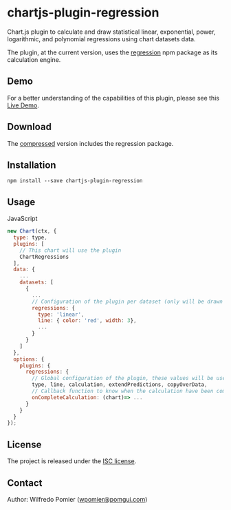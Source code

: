 # chartjs-plugin-regression
Chart.js plugin to calculate and draw statistical linear, exponential, power, 
logarithmic, and polynomial regressions using chart datasets data.

The plugin, at the current version, uses the [regression](https://www.npmjs.com/package/regression)
npm package as its calculation engine.

## Demo
For a better understanding of the capabilities of this plugin, please see this 
[Live Demo](https://pomgui.github.io/chartjs-plugin-regression/demo/).

## Download
The [compressed](https://pomgui.github.io/chartjs-plugin-regression/dist/chartjs-plugin-regression.js)
version includes the regression package.

## Installation

    npm install --save chartjs-plugin-regression

## Usage
JavaScript
```JavaScript
new Chart(ctx, {
  type: type,
  plugins: [
    // This chart will use the plugin
    ChartRegressions
  ],
  data: {
    ...
    datasets: [
      {
        ...
        // Configuration of the plugin per dataset (only will be drawn the datasets with this property) 
        regressions: {
          type: 'linear',
          line: { color: 'red', width: 3},
          ...
        }
      }
    ] 
  },
  options: {
    plugins: {
      regressions: {
        // Global configuration of the plugin, these values will be used unless each dataset defines their own
        type, line, calculation, extendPredictions, copyOverData,
        // Callback function to know when the calculation have been completed for all the datasets.
        onCompleteCalculation: (chart)=> ...
      }
    }
  }
});
```

## License
The project is released under the [ISC license](https://github.com/pomgui/chartjs-plugin-regression/blob/master/LICENSE).

## Contact
Author: Wilfredo Pomier (wpomier@pomgui.com)
